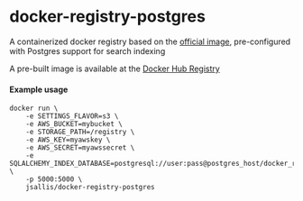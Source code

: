 # docker-registry-postgres

A containerized docker registry based on the [official image](https://registry.hub.docker.com/_/registry/),
pre-configured with Postgres support for search indexing

A pre-built image is available at the [Docker Hub Registry](https://registry.hub.docker.com/u/jsallis/docker-registry-postgres/)

#### Example usage

```
docker run \
    -e SETTINGS_FLAVOR=s3 \
    -e AWS_BUCKET=mybucket \
    -e STORAGE_PATH=/registry \
    -e AWS_KEY=myawskey \
    -e AWS_SECRET=myawssecret \
    -e SQLALCHEMY_INDEX_DATABASE=postgresql://user:pass@postgres_host/docker_registry \
    -p 5000:5000 \
    jsallis/docker-registry-postgres
```
